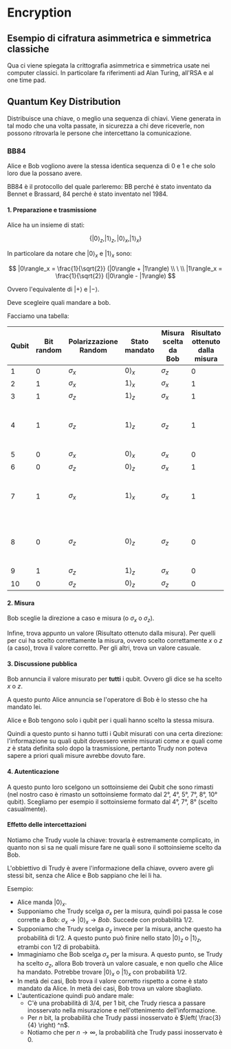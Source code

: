 # Encryption

## Esempio di cifratura asimmetrica e simmetrica classiche

Qua ci viene spiegata la crittografia asimmetrica e simmetrica usate nei computer classici. In particolare fa riferimenti ad Alan Turing, all'RSA e al one time pad.

## Quantum Key Distribution

Distribuisce una chiave, o meglio una sequenza di chiavi. Viene generata in tal modo che una volta passate, in sicurezza a chi deve riceverle, non possono ritrovarla le persone che intercettano la comunicazione.

### BB84

Alice e Bob vogliono avere la stessa identica sequenza di 0 e 1 e che solo loro due la possano avere.

BB84 è il protocollo del quale parleremo: BB perché è stato inventato da Bennet e Brassard, 84 perché è stato inventato nel 1984.

#### 1. Preparazione e trasmissione

Alice ha un insieme di stati:

$$
\{ |0\rangle_z, |1\rangle_z, |0\rangle_x, |1\rangle_x \}
$$

In particolare da notare che $|0\rangle_x$ e $|1\rangle_x$ sono:

$$
|0\rangle_x = \frac{1}{\sqrt{2}} (|0\rangle + |1\rangle)
\\ \ \\
|1\rangle_x = \frac{1}{\sqrt{2}} (|0\rangle - |1\rangle)
$$ 

Ovvero l'equivalente di $|+\rangle$ e $|-\rangle$.

Deve scegleire quali mandare a bob.

Facciamo una tabella:

| Qubit | Bit random | Polarizzazione Random | Stato mandato | Misura scelta da Bob | Risultato ottenuto dalla misura | Discussione pubblica | Auth | Chiave |
|-------|------------|----------------|---------------|------------|---|---|---|---|
| 1     | 0          | $\sigma_x$     | $0\rangle_x$ | $\sigma_z$ | 0 | -  |  |  |
| 2     | 1          | $\sigma_x$     | $1\rangle_x$ | $\sigma_x$ | 1 | ok |   | 1 |
| 3     | 1          | $\sigma_z$     | $1\rangle_z$ | $\sigma_x$ | 1 | -  |   |   |
| 4     | 1          | $\sigma_z$     | $1\rangle_z$ | $\sigma_z$ | 1 | ok | Ho misurato 1 - anche io - ok |  |
| 5     | 0          | $\sigma_x$     | $0\rangle_x$ | $\sigma_x$ | 0 | ok |   | 0 |
| 6     | 0          | $\sigma_z$     | $0\rangle_z$ | $\sigma_x$ | 1 | -  |   |   |
| 7     | 1          | $\sigma_x$     | $1\rangle_x$ | $\sigma_x$ | 1 | ok | Ho misurato 1 - anche io - ok |
| 8     | 0          | $\sigma_z$     | $0\rangle_z$ | $\sigma_z$ | 0 | ok | Ho misurato 0 - anche io - ok |
| 9     | 1          | $\sigma_z$     | $1\rangle_z$ | $\sigma_x$ | 0 | -  |   |   |
| 10    | 0          | $\sigma_z$     | $0\rangle_z$ | $\sigma_z$ | 0 | ok |   | 0 |

#### 2. Misura

Bob sceglie la direzione a caso e misura (o $\sigma_x$ o $\sigma_z$).

Infine, trova appunto un valore (Risultato ottenuto dalla misura). Per quelli per cui ha scelto correttamente la misura, ovvero scelto correttamente $x$ o $z$ (a caso), trova il valore corretto. Per gli altri, trova un valore casuale.

#### 3. Discussione pubblica

Bob annuncia il valore misurato per **tutti** i qubit. Ovvero gli dice se ha scelto $x$ o $z$.

A questo punto Alice annuncia se l'operatore di Bob è lo stesso che ha mandato lei.

Alice e Bob tengono solo i qubit per i quali hanno scelto la stessa misura.

Quindi a questo punto si hanno tutti i Qubit misurati con una certa direzione: l'informazione su quali qubit dovessero venire misurati come $x$ e quali come $z$ è stata definita solo dopo la trasmissione, pertanto Trudy non poteva sapere a priori quali misure avrebbe dovuto fare.

#### 4. Autenticazione

A questo punto loro scelgono un sottoinsieme dei Qubit che sono rimasti (nel nostro caso è rimasto un sottoinsieme formato dal 2°, 4°, 5°, 7°, 8°, 10° qubit). Scegliamo per esempio il sottoinsieme formato dal 4°, 7°, 8° (scelto casualmente).

#### Effetto delle intercettazioni

Notiamo che Trudy vuole la chiave: trovarla è estremamente complicato, in quanto non si sa ne quali misure fare ne quali sono il sottoinsieme scelto da Bob.

L'obbiettivo di Trudy è avere l'informazione della chiave, ovvero avere gli stessi bit, senza che Alice e Bob sappiano che lei li ha.

Esempio:
- Alice manda $|0\rangle_x$.
- Supponiamo che Trudy scelga $\sigma_x$ per la misura, quindi poi passa le cose corrette a Bob: $\sigma_x \rightarrow |0\rangle_x \rightarrow Bob$. Succede con probabilità 1/2.
- Supponiamo che Trudy scelga $\sigma_z$ invece per la misura, anche questo ha probabilità di 1/2. A questo punto può finire nello stato $|0\rangle_z$ o $|1\rangle_z$, etrambi con 1/2 di probabiità.
- Immaginiamo che Bob scelga $\sigma_x$ per la misura. A questo punto, se Trudy ha scelto $\sigma_z$, allora Bob troverà un valore casuale, e non quello che Alice ha mandato. Potrebbe trovare $|0\rangle_x$ o $|1\rangle_x$ con probabilità 1/2.
- In metà dei casi, Bob trova il valore corretto rispetto a come è stato mandato da Alice. In metà dei casi, Bob trova un valore sbagliato.
- L'autenticazione quindi può andare male:
  - C'è una probabilità di 3/4, per 1 bit, che Trudy riesca a passare inosservato nella misurazione e nell'ottenimento dell'informazione.
  - Per $n$ bit, la probabilità che Trudy passi inosservato è $\left( \frac{3}{4} \right) ^n$.
  - Notiamo che per $n \rightarrow \infty$, la probabilità che Trudy passi inosservato è 0.